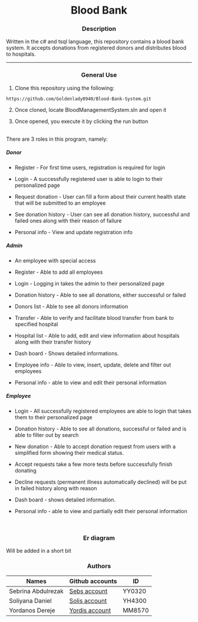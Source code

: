 <center> <h1>Blood Bank</h1> </center>

<center> <h3>Description</h3> </center>

Written in the c# and tsql language, this repository contains a blood bank system. It accepts donations from registered donors and distributes blood to hospitals.

---

<center><h3> General Use </h3> </center>

1. Clone this repository using the following:

```
https://github.com/Goldenlady0940/Blood-Bank-System.git
```

2. Once cloned, locate BloodManagementSystem.sln and open it

3. Once opened, you execute it by clicking the run button

<br>
There are 3 roles in this program, namely:


##### Donor

- Register - For first time users, registration is required for login

- Login - A successfully registered user is able to login to their personalized page

- Request donation - User can fill a form about their current health state that will be submitted to an employee

- See donation history - User can see all donation history, successful and failed ones along with their reason of failure

- Personal info - View and update registration info

##### Admin

* An employee with special access

- Register - Able to add all employees

- Login - Logging in takes the admin to their personalized page

- Donation history - Able to see all donations, either successful or failed

- Donors list - Able to see all donors information

- Transfer - Able to verify and facilitate blood transfer from bank to specified hospital

- Hospital list - Able to add, edit and view information about hospitals along with their transfer history

- Dash board - Shows detailed informations.

- Employee info - Able to view, insert, update, delete and filter out employees

- Personal info - able to view and edit their personal information

##### Employee

- Login - All successfully registered employees are able to login that takes them to their personalized page

- Donation history - Able to see all donations, successful or failed and is able to filter out by search

- New donation - Able to accept donation request from users with a simplified form showing their medical status.

- Accept requests take a few more tests before successfully finish donating

- Decline requests (permanent illness automatically declined) will be put in failed history along with reason

- Dash board - shows detailed information.

- Personal info - able to view and partially edit their personal information
<br>


<center><h3> Er diagram </h3> </center>

Will be added in a short bit

<center><h3> Authors </h3> </center>

| Names | Github accounts | ID |
| ----- | ----- | ------ |
| Sebrina Abdulrezak  | [Sebs account](https://github.com/GoldenLady0940/) | YY0320|
| Soliyana Daniel | [Solis account](https://github.com/soliyana141/) | YH4300|
| Yordanos Dereje | [Yordis account](https://github.com/Yordi-Dereje/) | MM8570|
<br>
